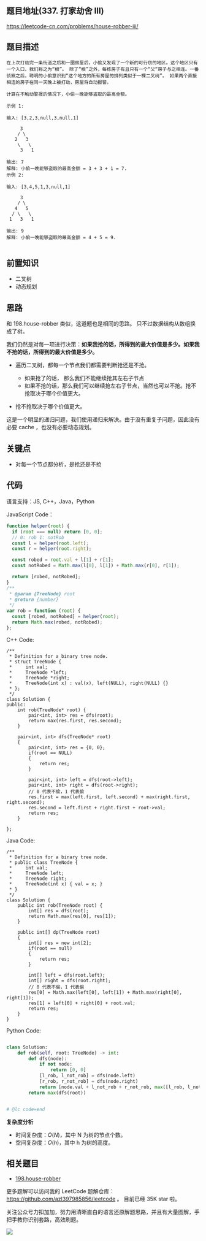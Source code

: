 ## 题目地址(337. 打家劫舍 III)

https://leetcode-cn.com/problems/house-robber-iii/

## 题目描述

```
在上次打劫完一条街道之后和一圈房屋后，小偷又发现了一个新的可行窃的地区。这个地区只有一个入口，我们称之为“根”。 除了“根”之外，每栋房子有且只有一个“父“房子与之相连。一番侦察之后，聪明的小偷意识到“这个地方的所有房屋的排列类似于一棵二叉树”。 如果两个直接相连的房子在同一天晚上被打劫，房屋将自动报警。

计算在不触动警报的情况下，小偷一晚能够盗取的最高金额。

示例 1:

输入: [3,2,3,null,3,null,1]

     3
    / \
   2   3
    \   \
     3   1

输出: 7
解释: 小偷一晚能够盗取的最高金额 = 3 + 3 + 1 = 7.
示例 2:

输入: [3,4,5,1,3,null,1]

     3
    / \
   4   5
  / \   \
 1   3   1

输出: 9
解释: 小偷一晚能够盗取的最高金额 = 4 + 5 = 9.


```

## 前置知识

- 二叉树
- 动态规划

## 思路

和 198.house-robber 类似，这道题也是相同的思路。 只不过数据结构从数组换成了树。

我们仍然是对每一项进行决策：**如果我抢的话，所得到的最大价值是多少。如果我不抢的话，所得到的最大价值是多少。**

- 遍历二叉树，都每一个节点我们都需要判断抢还是不抢。

  - 如果抢了的话， 那么我们不能继续抢其左右子节点
  - 如果不抢的话，那么我们可以继续抢左右子节点，当然也可以不抢。抢不抢取决于哪个价值更大。

- 抢不抢取决于哪个价值更大。

这是一个明显的递归问题，我们使用递归来解决。由于没有重复子问题，因此没有必要 cache ，也没有必要动态规划。

## 关键点

- 对每一个节点都分析，是抢还是不抢

## 代码

语言支持：JS, C++，Java，Python

JavaScript Code：

```js
function helper(root) {
  if (root === null) return [0, 0];
  // 0: rob 1: notRob
  const l = helper(root.left);
  const r = helper(root.right);

  const robed = root.val + l[1] + r[1];
  const notRobed = Math.max(l[0], l[1]) + Math.max(r[0], r[1]);

  return [robed, notRobed];
}
/**
 * @param {TreeNode} root
 * @return {number}
 */
var rob = function (root) {
  const [robed, notRobed] = helper(root);
  return Math.max(robed, notRobed);
};
```

C++ Code:
```
/**
 * Definition for a binary tree node.
 * struct TreeNode {
 *     int val;
 *     TreeNode *left;
 *     TreeNode *right;
 *     TreeNode(int x) : val(x), left(NULL), right(NULL) {}
 * };
 */
class Solution {
public:
    int rob(TreeNode* root) {
        pair<int, int> res = dfs(root);
        return max(res.first, res.second);
    }

    pair<int, int> dfs(TreeNode* root)
    {
        pair<int, int> res = {0, 0};
        if(root == NULL)
        {
            return res;
        }

        pair<int, int> left = dfs(root->left);
        pair<int, int> right = dfs(root->right);
        // 0 代表不偷，1 代表偷
        res.first = max(left.first, left.second) + max(right.first, right.second);
        res.second = left.first + right.first + root->val;
        return res;
    }

};
```

Java Code:
```
/**
 * Definition for a binary tree node.
 * public class TreeNode {
 *     int val;
 *     TreeNode left;
 *     TreeNode right;
 *     TreeNode(int x) { val = x; }
 * }
 */
class Solution {
    public int rob(TreeNode root) {
        int[] res = dfs(root);
        return Math.max(res[0], res[1]);
    }

    public int[] dp(TreeNode root)
    {
        int[] res = new int[2];
        if(root == null)
        {
            return res;
        }

        int[] left = dfs(root.left);
        int[] right = dfs(root.right);
        // 0 代表不偷，1 代表偷
        res[0] = Math.max(left[0], left[1]) + Math.max(right[0], right[1]);
        res[1] = left[0] + right[0] + root.val;
        return res;
    }
}
```

Python Code:

```python

class Solution:
    def rob(self, root: TreeNode) -> int:
        def dfs(node):
            if not node:
                return [0, 0]
            [l_rob, l_not_rob] = dfs(node.left)
            [r_rob, r_not_rob] = dfs(node.right)
            return [node.val + l_not_rob + r_not_rob, max([l_rob, l_not_rob]) +  max([r_rob, r_not_rob])]
        return max(dfs(root))


# @lc code=end

```

**复杂度分析**

- 时间复杂度：$O(N)$，其中 N 为树的节点个数。
- 空间复杂度：$O(h)$，其中 h 为树的高度。

## 相关题目

- [198.house-robber](https://github.com/azl397985856/leetcode/blob/master/problems/198.house-robber.md)

更多题解可以访问我的 LeetCode 题解仓库：https://github.com/azl397985856/leetcode 。 目前已经 35K star 啦。

关注公众号力扣加加，努力用清晰直白的语言还原解题思路，并且有大量图解，手把手教你识别套路，高效刷题。

![](https://tva1.sinaimg.cn/large/007S8ZIlly1gfcuzagjalj30p00dwabs.jpg)
